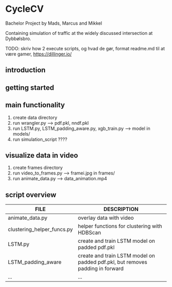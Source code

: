 # CycleCV


Bachelor Project by Mads, Marcus and Mikkel

Containing simulation of traffic at the widely discussed intersection at Dybbølsbro.

TODO: skriv how 2 execute scripts, og hvad de gør, format readme.md til at være gamer, https://dillinger.io/

## introduction

## getting started

## main functionality
1. create data directory
2. run wrangler.py --> pdf.pkl, nndf.pkl
3. run LSTM.py, LSTM_padding_aware.py, xgb_train.py --> model in models/
4. run simulation_script ????

## visualize data in video
1. create frames directory
2. run video_to_frames.py --> framei.jpg in frames/
3. run animate_data.py --> data_animation.mp4

## script overview
| FILE | DESCRIPTION |
| ---- | ----------- |
| animate_data.py | overlay data with video |
| clustering_helper_funcs.py | helper functions for clustering with HDBScan |
| LSTM.py | create and train LSTM model on padded pdf.pkl |
| LSTM_padding_aware | create and train LSTM model on padded pdf.pkl, but removes padding in forward |
| ... | ... |
